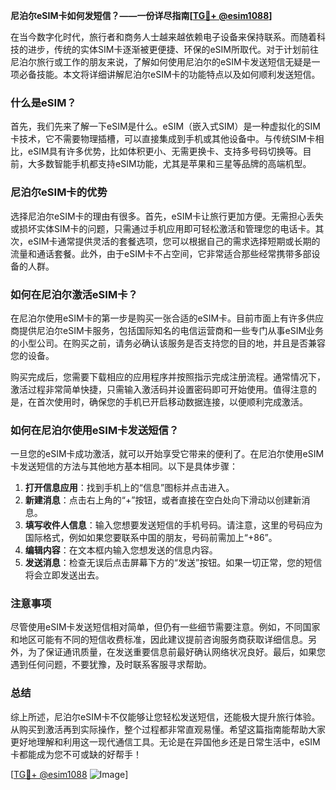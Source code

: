 **尼泊尔eSIM卡如何发短信？——一份详尽指南[[TG💪+ @esim1088](https://t.me/s/esim1088)]**

在当今数字化时代，旅行者和商务人士越来越依赖电子设备来保持联系。而随着科技的进步，传统的实体SIM卡逐渐被更便捷、环保的eSIM所取代。对于计划前往尼泊尔旅行或工作的朋友来说，了解如何使用尼泊尔的eSIM卡发送短信无疑是一项必备技能。本文将详细讲解尼泊尔eSIM卡的功能特点以及如何顺利发送短信。

### 什么是eSIM？

首先，我们先来了解一下eSIM是什么。eSIM（嵌入式SIM）是一种虚拟化的SIM卡技术，它不需要物理插槽，可以直接集成到手机或其他设备中。与传统SIM卡相比，eSIM具有许多优势，比如体积更小、无需更换卡、支持多号码切换等。目前，大多数智能手机都支持eSIM功能，尤其是苹果和三星等品牌的高端机型。

### 尼泊尔eSIM卡的优势

选择尼泊尔eSIM卡的理由有很多。首先，eSIM卡让旅行更加方便。无需担心丢失或损坏实体SIM卡的问题，只需通过手机应用即可轻松激活和管理您的电话卡。其次，eSIM卡通常提供灵活的套餐选项，您可以根据自己的需求选择短期或长期的流量和通话套餐。此外，由于eSIM卡不占空间，它非常适合那些经常携带多部设备的人群。

### 如何在尼泊尔激活eSIM卡？

在尼泊尔使用eSIM卡的第一步是购买一张合适的eSIM卡。目前市面上有许多供应商提供尼泊尔eSIM卡服务，包括国际知名的电信运营商和一些专门从事eSIM业务的小型公司。在购买之前，请务必确认该服务是否支持您的目的地，并且是否兼容您的设备。

购买完成后，您需要下载相应的应用程序并按照指示完成注册流程。通常情况下，激活过程非常简单快捷，只需输入激活码并设置密码即可开始使用。值得注意的是，在首次使用时，确保您的手机已开启移动数据连接，以便顺利完成激活。

### 如何在尼泊尔使用eSIM卡发送短信？

一旦您的eSIM卡成功激活，就可以开始享受它带来的便利了。在尼泊尔使用eSIM卡发送短信的方法与其他地方基本相同。以下是具体步骤：

1. **打开信息应用**：找到手机上的“信息”图标并点击进入。
2. **新建消息**：点击右上角的“+”按钮，或者直接在空白处向下滑动以创建新消息。
3. **填写收件人信息**：输入您想要发送短信的手机号码。请注意，这里的号码应为国际格式，例如如果您要联系中国的朋友，号码前需加上“+86”。
4. **编辑内容**：在文本框内输入您想发送的信息内容。
5. **发送消息**：检查无误后点击屏幕下方的“发送”按钮。如果一切正常，您的短信将会立即发送出去。

### 注意事项

尽管使用eSIM卡发送短信相对简单，但仍有一些细节需要注意。例如，不同国家和地区可能有不同的短信收费标准，因此建议提前咨询服务商获取详细信息。另外，为了保证通讯质量，在发送重要信息前最好确认网络状况良好。最后，如果您遇到任何问题，不要犹豫，及时联系客服寻求帮助。

### 总结

综上所述，尼泊尔eSIM卡不仅能够让您轻松发送短信，还能极大提升旅行体验。从购买到激活再到实际操作，整个过程都非常直观易懂。希望这篇指南能帮助大家更好地理解和利用这一现代通信工具。无论是在异国他乡还是日常生活中，eSIM卡都能成为您不可或缺的好帮手！

[[TG💪+ @esim1088](https://t.me/s/esim1088) ![Image](https://i.postimg.cc/4NQfJmqS/Snipaste-2025-05-13-00-14-12.png)]